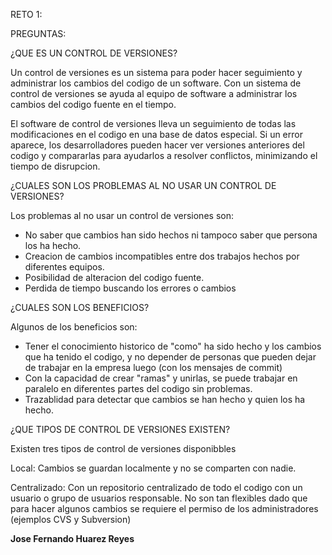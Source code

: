 RETO 1:

PREGUNTAS:

¿QUE ES UN CONTROL DE VERSIONES?

Un control de versiones es un sistema para poder hacer seguimiento y administrar los cambios del codigo de un software. Con un sistema de control de versiones se ayuda al equipo de software a administrar los cambios del codigo fuente en el tiempo. 

El software de control de versiones lleva un seguimiento de todas las modificaciones en el codigo en una base de datos especial. Si un error aparece, los desarrolladores pueden hacer ver versiones anteriores del codigo y compararlas para ayudarlos a resolver conflictos, minimizando el tiempo de disrupcion.


¿CUALES SON LOS PROBLEMAS AL NO USAR UN CONTROL DE VERSIONES?

Los problemas al no usar un control de versiones son:

- No saber que cambios han sido hechos ni tampoco saber que persona los ha hecho.
- Creacion de cambios incompatibles entre dos trabajos hechos por diferentes equipos.
- Posibilidad de alteracion del codigo fuente.
- Perdida de tiempo buscando los errores o cambios

¿CUALES SON LOS BENEFICIOS?

Algunos de los beneficios son:

- Tener el conocimiento historico de "como" ha sido hecho y los cambios que ha tenido el codigo, y no depender de personas que pueden dejar de trabajar en la empresa luego (con los mensajes de commit)
- Con la capacidad de crear "ramas" y unirlas, se puede trabajar en paralelo en diferentes partes del codigo sin problemas.
- Trazablidad para detectar que cambios se han hecho y quien los ha hecho.

¿QUE TIPOS DE CONTROL DE VERSIONES EXISTEN?

Existen tres tipos de control de versiones disponibbles

Local: Cambios se guardan localmente y no se comparten con nadie. 

Centralizado: Con un repositorio centralizado de todo el codigo con un usuario o grupo de usuarios responsable. No son tan flexibles dado que para hacer algunos cambios se requiere el permiso de los administradores (ejemplos CVS y Subversion)

**Jose Fernando Huarez Reyes**